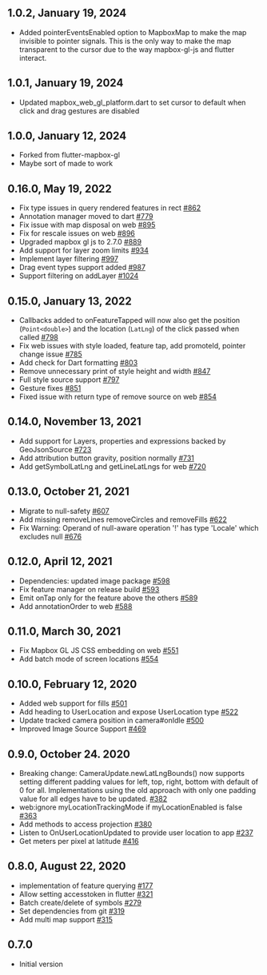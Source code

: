 ## 1.0.2, January 19, 2024
* Added pointerEventsEnabled option to MapboxMap to make the map invisible to pointer signals. This is the only way to make the map transparent to the cursor due to the way mapbox-gl-js and flutter interact.

## 1.0.1, January 19, 2024
* Updated mapbox_web_gl_platform.dart to set cursor to default when click and drag gestures are disabled

## 1.0.0, January 12, 2024
* Forked from flutter-mapbox-gl
* Maybe sort of made to work

## 0.16.0, May 19, 2022
* Fix type issues in query rendered features in rect [#862](https://github.com/flutter-mapbox-gl/maps/pull/862)
* Annotation manager moved to dart [#779](https://github.com/flutter-mapbox-gl/maps/pull/779)
* Fix issue with map disposal on web [#895](https://github.com/flutter-mapbox-gl/maps/pull/895)
* Fix for rescale issues on web [#896](https://github.com/flutter-mapbox-gl/maps/pull/896)
* Upgraded mapbox gl js to 2.7.0 [#889](https://github.com/flutter-mapbox-gl/maps/pull/889)
* Add support for layer zoom limits [#934](https://github.com/flutter-mapbox-gl/maps/pull/934)
* Implement layer filtering [#997](https://github.com/flutter-mapbox-gl/maps/pull/997)
* Drag event types support added [#987](https://github.com/flutter-mapbox-gl/maps/pull/987)
* Support filtering on addLayer [#1024](https://github.com/flutter-mapbox-gl/maps/pull/1024)

## 0.15.0, January 13, 2022
* Callbacks added to onFeatureTapped will now also get the position (`Point<double>`) and the location (`LatLng`) of the click passed when called [#798](https://github.com/flutter-mapbox-gl/maps/pull/798)
* Fix web issues with style loaded, feature tap, add promoteId, pointer change issue [#785](https://github.com/flutter-mapbox-gl/maps/pull/785)
* Add check for Dart formatting [#803](https://github.com/flutter-mapbox-gl/maps/pull/803)
* Remove unnecessary print of style height and width [#847](https://github.com/flutter-mapbox-gl/maps/pull/847)
* Full style source support [#797](https://github.com/flutter-mapbox-gl/maps/pull/797)
* Gesture fixes [#851](https://github.com/flutter-mapbox-gl/maps/pull/851)
* Fixed issue with return type of remove source on web [#854](https://github.com/flutter-mapbox-gl/maps/pull/854)

## 0.14.0, November 13, 2021
* Add support for Layers, properties and expressions backed by GeoJsonSource [#723](https://github.com/tobrun/flutter-mapbox-gl/pull/723)
* Add attribution button gravity, position normally [#731](https://github.com/tobrun/flutter-mapbox-gl/pull/731)
* Add getSymbolLatLng and getLineLatLngs for web [#720](https://github.com/tobrun/flutter-mapbox-gl/pull/720)

## 0.13.0, October 21, 2021
* Migrate to null-safety [#607](https://github.com/tobrun/flutter-mapbox-gl/pull/607)
* Add missing removeLines removeCircles and removeFills [#622](https://github.com/tobrun/flutter-mapbox-gl/pull/622)
* Fix Warning: Operand of null-aware operation '!' has type 'Locale' which excludes null [#676](https://github.com/tobrun/flutter-mapbox-gl/pull/676)

## 0.12.0, April 12, 2021
* Dependencies: updated image package [#598](https://github.com/tobrun/flutter-mapbox-gl/pull/598)
* Fix feature manager on release build [#593](https://github.com/tobrun/flutter-mapbox-gl/pull/593)
* Emit onTap only for the feature above the others [#589](https://github.com/tobrun/flutter-mapbox-gl/pull/589)
* Add annotationOrder to web [#588](https://github.com/tobrun/flutter-mapbox-gl/pull/588)

## 0.11.0, March 30, 2021
* Fix Mapbox GL JS CSS embedding on web [#551](https://github.com/tobrun/flutter-mapbox-gl/pull/551)
* Add batch mode of screen locations [#554](https://github.com/tobrun/flutter-mapbox-gl/pull/554)

## 0.10.0, February 12, 2020
* Added web support for fills [#501](https://github.com/tobrun/flutter-mapbox-gl/pull/501)
* Add heading to UserLocation and expose UserLocation type [#522](https://github.com/tobrun/flutter-mapbox-gl/pull/522)
* Update tracked camera position in camera#onIdle [#500](https://github.com/tobrun/flutter-mapbox-gl/pull/500)
* Improved Image Source Support [#469](https://github.com/tobrun/flutter-mapbox-gl/pull/469)

## 0.9.0,  October 24. 2020
* Breaking change: CameraUpdate.newLatLngBounds() now supports setting different padding values for left, top, right, bottom with default of 0 for all. Implementations using the old approach with only one padding value for all edges have to be updated. [#382](https://github.com/tobrun/flutter-mapbox-gl/pull/382)
* web:ignore myLocationTrackingMode if myLocationEnabled is false [#363](https://github.com/tobrun/flutter-mapbox-gl/pull/363)
* Add methods to access projection [#380](https://github.com/tobrun/flutter-mapbox-gl/pull/380)
* Listen to OnUserLocationUpdated to provide user location to app [#237](https://github.com/tobrun/flutter-mapbox-gl/pull/237)
* Get meters per pixel at latitude [#416](https://github.com/tobrun/flutter-mapbox-gl/pull/416)

## 0.8.0, August 22, 2020
- implementation of feature querying [#177](https://github.com/tobrun/flutter-mapbox-gl/pull/177)
- Allow setting accesstoken in flutter [#321](https://github.com/tobrun/flutter-mapbox-gl/pull/321)
- Batch create/delete of symbols [#279](https://github.com/tobrun/flutter-mapbox-gl/pull/279)
- Set dependencies from git [#319](https://github.com/tobrun/flutter-mapbox-gl/pull/319)
- Add multi map support [#315](https://github.com/tobrun/flutter-mapbox-gl/pull/315)

## 0.7.0
- Initial version
